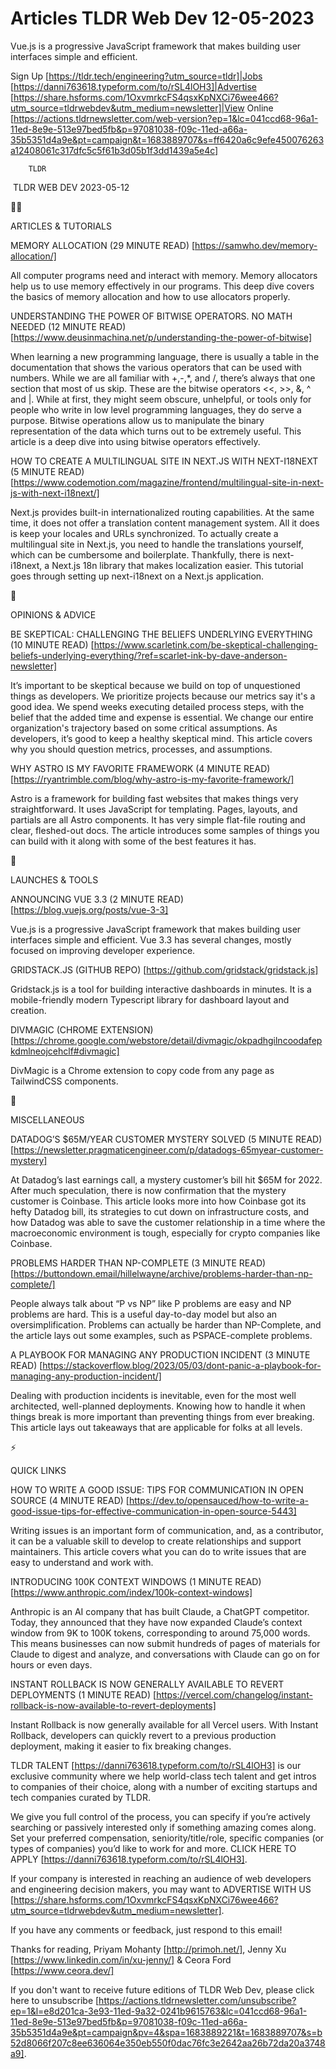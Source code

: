 # Articles TLDR Web Dev 12-05-2023

Vue.js is a progressive JavaScript framework that makes building user
interfaces simple and efficient.  

Sign Up [https://tldr.tech/engineering?utm_source=tldr]|Jobs
[https://danni763618.typeform.com/to/rSL4lOH3]|Advertise
[https://share.hsforms.com/1OxvmrkcFS4qsxKpNXCi76wee466?utm_source=tldrwebdev&utm_medium=newsletter]|View
Online
[https://actions.tldrnewsletter.com/web-version?ep=1&lc=041ccd68-96a1-11ed-8e9e-513e97bed5fb&p=97081038-f09c-11ed-a66a-35b5351d4a9e&pt=campaign&t=1683889707&s=ff6420a6c9efe450076263a12408061c317dfc5c5f61b3d05b1f3dd1439a5e4c]


		TLDR 

 TLDR WEB DEV 2023-05-12

🧑‍💻 

ARTICLES & TUTORIALS

MEMORY ALLOCATION (29 MINUTE READ)
[https://samwho.dev/memory-allocation/] 

All computer programs need and interact with memory. Memory allocators
help us to use memory effectively in our programs. This deep dive
covers the basics of memory allocation and how to use allocators
properly. 

UNDERSTANDING THE POWER OF BITWISE OPERATORS. NO MATH NEEDED (12
MINUTE READ)
[https://www.deusinmachina.net/p/understanding-the-power-of-bitwise] 

When learning a new programming language, there is usually a table in
the documentation that shows the various operators that can be used
with numbers. While we are all familiar with +,-,*, and /, there’s
always that one section that most of us skip. These are the bitwise
operators <<, >>, &, ^ and |. While at first, they might seem obscure,
unhelpful, or tools only for people who write in low level programming
languages, they do serve a purpose. Bitwise operations allow us to
manipulate the binary representation of the data which turns out to be
extremely useful. This article is a deep dive into using bitwise
operators effectively. 

HOW TO CREATE A MULTILINGUAL SITE IN NEXT.JS WITH NEXT-I18NEXT (5
MINUTE READ)
[https://www.codemotion.com/magazine/frontend/multilingual-site-in-next-js-with-next-i18next/]


Next.js provides built-in internationalized routing capabilities. At
the same time, it does not offer a translation content management
system. All it does is keep your locales and URLs synchronized. To
actually create a multilingual site in Next.js, you need to handle the
translations yourself, which can be cumbersome and boilerplate.
Thankfully, there is next-i18next, a Next.js 18n library that makes
localization easier. This tutorial goes through setting up
next-i18next on a Next.js application. 

🧠 

OPINIONS & ADVICE

BE SKEPTICAL: CHALLENGING THE BELIEFS UNDERLYING EVERYTHING (10 MINUTE
READ)
[https://www.scarletink.com/be-skeptical-challenging-beliefs-underlying-everything/?ref=scarlet-ink-by-dave-anderson-newsletter]


It’s important to be skeptical because we build on top of
unquestioned things as developers. We prioritize projects because our
metrics say it's a good idea. We spend weeks executing detailed
process steps, with the belief that the added time and expense is
essential. We change our entire organization's trajectory based on
some critical assumptions. As developers, it’s good to keep a
healthy skeptical mind. This article covers why you should question
metrics, processes, and assumptions. 

WHY ASTRO IS MY FAVORITE FRAMEWORK (4 MINUTE READ)
[https://ryantrimble.com/blog/why-astro-is-my-favorite-framework/] 

Astro is a framework for building fast websites that makes things very
straightforward. It uses JavaScript for templating. Pages, layouts,
and partials are all Astro components. It has very simple flat-file
routing and clear, fleshed-out docs. The article introduces some
samples of things you can build with it along with some of the best
features it has. 

🚀 

LAUNCHES & TOOLS

ANNOUNCING VUE 3.3 (2 MINUTE READ)
[https://blog.vuejs.org/posts/vue-3-3] 

Vue.js is a progressive JavaScript framework that makes building user
interfaces simple and efficient. Vue 3.3 has several changes, mostly
focused on improving developer experience. 

GRIDSTACK.JS (GITHUB REPO) [https://github.com/gridstack/gridstack.js]


Gridstack.js is a tool for building interactive dashboards in minutes.
It is a mobile-friendly modern Typescript library for dashboard layout
and creation. 

DIVMAGIC (CHROME EXTENSION)
[https://chrome.google.com/webstore/detail/divmagic/okpadhgilncoodafepkdmlneojcehclf#divmagic]


DivMagic is a Chrome extension to copy code from any page as
TailwindCSS components. 

🎁 

MISCELLANEOUS

DATADOG’S $65M/YEAR CUSTOMER MYSTERY SOLVED (5 MINUTE READ)
[https://newsletter.pragmaticengineer.com/p/datadogs-65myear-customer-mystery]


At Datadog’s last earnings call, a mystery customer’s bill hit
$65M for 2022. After much speculation, there is now confirmation that
the mystery customer is Coinbase. This article looks more into how
Coinbase got its hefty Datadog bill, its strategies to cut down on
infrastructure costs, and how Datadog was able to save the customer
relationship in a time where the macroeconomic environment is tough,
especially for crypto companies like Coinbase. 

PROBLEMS HARDER THAN NP-COMPLETE (3 MINUTE READ)
[https://buttondown.email/hillelwayne/archive/problems-harder-than-np-complete/]


People always talk about “P vs NP” like P problems are easy and NP
problems are hard. This is a useful day-to-day model but also an
oversimplification. Problems can actually be harder than NP-Complete,
and the article lays out some examples, such as PSPACE-complete
problems. 

A PLAYBOOK FOR MANAGING ANY PRODUCTION INCIDENT (3 MINUTE READ)
[https://stackoverflow.blog/2023/05/03/dont-panic-a-playbook-for-managing-any-production-incident/]


Dealing with production incidents is inevitable, even for the most
well architected, well-planned deployments. Knowing how to handle it
when things break is more important than preventing things from ever
breaking. This article lays out takeaways that are applicable for
folks at all levels. 

⚡ 

QUICK LINKS

HOW TO WRITE A GOOD ISSUE: TIPS FOR COMMUNICATION IN OPEN SOURCE (4
MINUTE READ)
[https://dev.to/opensauced/how-to-write-a-good-issue-tips-for-effective-communication-in-open-source-5443]


Writing issues is an important form of communication, and, as a
contributor, it can be a valuable skill to develop to create
relationships and support maintainers. This article covers what you
can do to write issues that are easy to understand and work with. 

INTRODUCING 100K CONTEXT WINDOWS (1 MINUTE READ)
[https://www.anthropic.com/index/100k-context-windows] 

Anthropic is an AI company that has built Claude, a ChatGPT
competitor. Today, they announced that they have now expanded
Claude’s context window from 9K to 100K tokens, corresponding to
around 75,000 words. This means businesses can now submit hundreds of
pages of materials for Claude to digest and analyze, and conversations
with Claude can go on for hours or even days. 

INSTANT ROLLBACK IS NOW GENERALLY AVAILABLE TO REVERT DEPLOYMENTS (1
MINUTE READ)
[https://vercel.com/changelog/instant-rollback-is-now-available-to-revert-deployments]


Instant Rollback is now generally available for all Vercel users. With
Instant Rollback, developers can quickly revert to a previous
production deployment, making it easier to fix breaking changes. 

TLDR TALENT [https://danni763618.typeform.com/to/rSL4lOH3] is our
exclusive community where we help world-class tech talent and get
intros to companies of their choice, along with a number of exciting
startups and tech companies curated by TLDR.

We give you full control of the process, you can specify if you’re
actively searching or passively interested only if something amazing
comes along. Set your preferred compensation, seniority/title/role,
specific companies (or types of companies) you’d like to work for
and more. CLICK HERE TO APPLY
[https://danni763618.typeform.com/to/rSL4lOH3].

If your company is interested in reaching an audience of web
developers and engineering decision makers, you may want to ADVERTISE
WITH US
[https://share.hsforms.com/1OxvmrkcFS4qsxKpNXCi76wee466?utm_source=tldrwebdev&utm_medium=newsletter].


If you have any comments or feedback, just respond to this email! 

Thanks for reading, 
Priyam Mohanty [http://primoh.net/], Jenny Xu
[https://www.linkedin.com/in/xu-jenny/] & Ceora Ford
[https://www.ceora.dev/] 

If you don't want to receive future editions of TLDR Web Dev,
please click here to unsubscribe
[https://actions.tldrnewsletter.com/unsubscribe?ep=1&l=e8d201ca-3e93-11ed-9a32-0241b9615763&lc=041ccd68-96a1-11ed-8e9e-513e97bed5fb&p=97081038-f09c-11ed-a66a-35b5351d4a9e&pt=campaign&pv=4&spa=1683889221&t=1683889707&s=b52d8066f207c8ee636064e350eb550f0dac76fc3e2642aa26b72da20a3748a9].


 